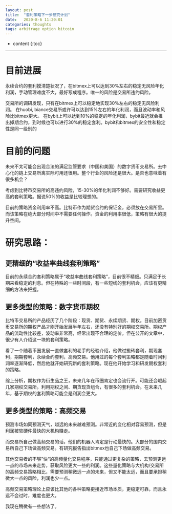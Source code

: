 ```yaml
---
layout: post
title:  "套利策略下一步研究计划"
date:   2020-8-6 11:20:01
categories: thoughts
tags: arbitrage option bitcoin
---
```


* content
{:toc}

---
# 目前进展

永续合约的套利摸清楚状况了，在bitmex上可以达到30%左右的稳定无风险年化利润，手动管理难度不大，最好写成程序。唯一的风险是交易所违约风险。

交易所的调研发现，只有在bitmex上可以稳定地实现30%左右的稳定无风险利润。
在huobi, biance交易所或许可以达到15%左右的年化利润，而且波动率和风险比bitmex更大。
在bybit上可以达到10%的稳定的年化利润，bybit最近就会推出掉期合约，到时候也可以进行30%的稳定套利。bybit和bitmex的安全性和稳定性是同一级别的

# 目前的问题

未来不太可能会出现合法的满足监管要求（中国和美国）的数字货币交易所。去中心化的链上交易所离实际可用还很用。整个行业的风险还是很大。是否也意味着有很多机会？

考虑到比特币交易所的高违约风险，15-30%的年化利润不够好。需要研究收益更高的套利策略。据说50%的收益是比较理想的。

目前的策略资金利用率不高。比特币作为期货合约的保证金，必须放在交易所里。而该策略在绝大部分时间中不需要任何操作。资金的利用率很低，策略有很大的提升空间。

# 研究思路：

## 更精细的“收益率曲线套利策略”

目前的永续合约套利策略属于“收益率曲线套利策略”，目前很不精细。只满足于长期来看稳定的利息。但在特殊的一些时间段，有一些短线的套利机会，应该有更精细的方法来把握。

## 更多类型的策略：数字货币期权

比特币交易所的产品经历了几个阶段：现货、期货、永续期货、期权。目前加密货币交易所的期权产品才刚开始发展半年左右，还没有特别好的期权交易所。期权产品的流动性比较差，波动率非常高，经常出现不合理的定价。但在公开的文章中，很少有人介绍这一块的套利策略。

看了一个随着币圈发展一直做套利的老手的经验介绍，他做过搬砖套利，期现套利，期期套利，永续合约套利，高频交易。他用过的每个套利策略都是随着时间利润率逐渐降低，然后他就开始研究新的套利策略。现在他开始学习和研发期权套利的策略。

综上分析，期权作为衍生品之王，未来几年在币圈肯定也会流行开。可能还会崛起几家期权交易所。利用期权之间、期货现货组合，有很多的套利机会。在未来几年，基于期权的套利策略可能会是利润会更大。

## 更多类型的策略：高频交易

预测市场如同预测天气，越远的未来越难预测。非常近的变化相对容易预测，但是利润被软硬件最快的大机构赚走。

而交易所自己做高频交易的话，他们的机器人肯定是行动最快的。大部分的国内交易所自己下场做高频交易。有研究报告指出bitmex也自己下场做高频交易。

其他交易者的不够”快“的高频量化交易程序，只能通过更复杂的策略，去预测更远一点的市场未来走势，获取风险更大一些的利润。这些量化策略与大机构/交易所的高频交易策略相比，需要预测稍微远一点的未来，但又不能太远，而且要承担稍微大一点的风险，利润也少一点。

高频交易策略理论上应该比其他的各种策略更接近市场本质，更稳定可靠，而且永远不会过时，难度也更大。

我现在稍微有一些想法了。


